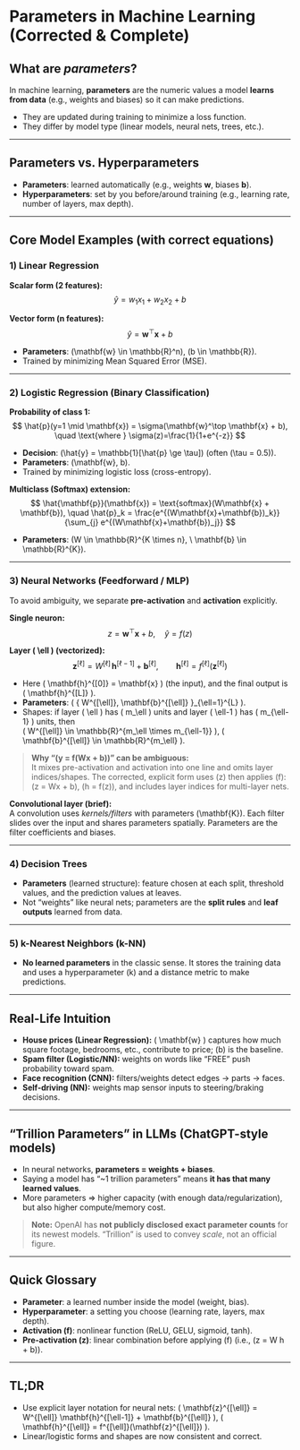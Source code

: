 
# Parameters in Machine Learning (Corrected & Complete)

## What are *parameters*?
In machine learning, **parameters** are the numeric values a model **learns from data** (e.g., weights and biases) so it can make predictions.

- They are updated during training to minimize a loss function.
- They differ by model type (linear models, neural nets, trees, etc.).

---

## Parameters vs. Hyperparameters
- **Parameters**: learned automatically (e.g., weights **w**, biases **b**).
- **Hyperparameters**: set by you before/around training (e.g., learning rate, number of layers, max depth).

---

## Core Model Examples (with correct equations)

### 1) Linear Regression
**Scalar form (2 features):**
$$
\hat{y} = w_1 x_1 + w_2 x_2 + b
$$

**Vector form (n features):**
$$
\hat{y} = \mathbf{w}^\top \mathbf{x} + b
$$

- **Parameters**: \(\mathbf{w} \in \mathbb{R}^n\), \(b \in \mathbb{R}\).  
- Trained by minimizing Mean Squared Error (MSE).

---

### 2) Logistic Regression (Binary Classification)
**Probability of class 1:**
$$
\hat{p}(y=1 \mid \mathbf{x}) = \sigma(\mathbf{w}^\top \mathbf{x} + b), \quad \text{where } \sigma(z)=\frac{1}{1+e^{-z}}
$$

- **Decision**: \(\hat{y} = \mathbb{1}[\hat{p} \ge \tau]\) (often \(\tau = 0.5\)).  
- **Parameters**: \(\mathbf{w}, b\).  
- Trained by minimizing logistic loss (cross-entropy).

**Multiclass (Softmax) extension:**
$$
\hat{\mathbf{p}}(\mathbf{x}) = \text{softmax}(W\mathbf{x} + \mathbf{b}), \quad
\hat{p}_k = \frac{e^{(W\mathbf{x}+\mathbf{b})_k}}{\sum_{j} e^{(W\mathbf{x}+\mathbf{b})_j}}
$$

- **Parameters**: \(W \in \mathbb{R}^{K \times n}, \ \mathbf{b} \in \mathbb{R}^{K}\).

---

### 3) Neural Networks (Feedforward / MLP)
To avoid ambiguity, we separate **pre-activation** and **activation** explicitly.

**Single neuron:**
$$
z = \mathbf{w}^\top \mathbf{x} + b, \quad \hat{y} = f(z)
$$

**Layer \( \ell \) (vectorized):**
$$
\mathbf{z}^{[\ell]} = W^{[\ell]} \, \mathbf{h}^{[\ell-1]} + \mathbf{b}^{[\ell]}, 
\qquad
\mathbf{h}^{[\ell]} = f^{[\ell]}(\mathbf{z}^{[\ell]})
$$

- Here \( \mathbf{h}^{[0]} = \mathbf{x} \) (the input), and the final output is \( \mathbf{h}^{[L]} \).  
- **Parameters**: \( \{ W^{[\ell]}, \mathbf{b}^{[\ell]} \}_{\ell=1}^{L} \).  
- Shapes: if layer \( \ell \) has \( m_\ell \) units and layer \( \ell-1 \) has \( m_{\ell-1} \) units, then  
  \( W^{[\ell]} \in \mathbb{R}^{m_\ell \times m_{\ell-1}} \), \( \mathbf{b}^{[\ell]} \in \mathbb{R}^{m_\ell} \).

> **Why “\(y = f(Wx + b)\)” can be ambiguous:**  
> It mixes pre-activation and activation into one line and omits layer indices/shapes. The corrected, explicit form uses \(z\) then applies \(f\): \(z = Wx + b\), \(h = f(z)\), and includes layer indices for multi-layer nets.

**Convolutional layer (brief):**  
A convolution uses *kernels/filters* with parameters \(\mathbf{K}\). Each filter slides over the input and shares parameters spatially. Parameters are the filter coefficients and biases.

---

### 4) Decision Trees
- **Parameters** (learned structure): feature chosen at each split, threshold values, and the prediction values at leaves.  
- Not “weights” like neural nets; parameters are the **split rules** and **leaf outputs** learned from data.

---

### 5) k-Nearest Neighbors (k-NN)
- **No learned parameters** in the classic sense. It stores the training data and uses a hyperparameter \(k\) and a distance metric to make predictions.

---

## Real-Life Intuition

- **House prices (Linear Regression):** \( \mathbf{w} \) captures how much square footage, bedrooms, etc., contribute to price; \(b\) is the baseline.  
- **Spam filter (Logistic/NN):** weights on words like “FREE” push probability toward spam.  
- **Face recognition (CNN):** filters/weights detect edges → parts → faces.  
- **Self-driving (NN):** weights map sensor inputs to steering/braking decisions.

---

## “Trillion Parameters” in LLMs (ChatGPT-style models)
- In neural networks, **parameters = weights + biases**.  
- Saying a model has “~1 trillion parameters” means **it has that many learned values**.  
- More parameters ⇒ higher capacity (with enough data/regularization), but also higher compute/memory cost.

> **Note:** OpenAI has **not publicly disclosed exact parameter counts** for its newest models. “Trillion” is used to convey *scale*, not an official figure.

---

## Quick Glossary
- **Parameter**: a learned number inside the model (weight, bias).  
- **Hyperparameter**: a setting you choose (learning rate, layers, max depth).  
- **Activation \(f\)**: nonlinear function (ReLU, GELU, sigmoid, tanh).  
- **Pre-activation \(z\)**: linear combination before applying \(f\) (i.e., \(z = W h + b\)).

---

## TL;DR
- Use explicit layer notation for neural nets: \( \mathbf{z}^{[\ell]} = W^{[\ell]} \mathbf{h}^{[\ell-1]} + \mathbf{b}^{[\ell]} \), \( \mathbf{h}^{[\ell]} = f^{[\ell]}(\mathbf{z}^{[\ell]}) \).  
- Linear/logistic forms and shapes are now consistent and correct.
